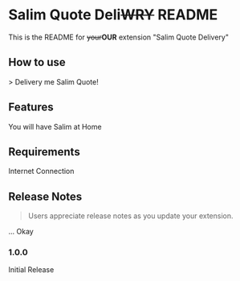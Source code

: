 # Salim Quote Deli~~WRY~~ README

This is the README for ~~your~~**OUR** extension "Salim Quote Delivery"

## How to use

\> Delivery me Salim Quote!

## Features

You will have Salim at Home

## Requirements

Internet Connection

## Release Notes

> Users appreciate release notes as you update your extension.

... Okay

### 1.0.0

Initial Release
